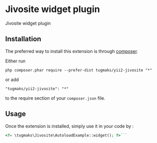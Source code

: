 Jivosite widget plugin
======================
Jivosite widget plugin

Installation
------------

The preferred way to install this extension is through [composer](http://getcomposer.org/download/).

Either run

```
php composer.phar require --prefer-dist tugmaks/yii2-jivosite "*"
```

or add

```
"tugmaks/yii2-jivosite": "*"
```

to the require section of your `composer.json` file.


Usage
-----

Once the extension is installed, simply use it in your code by  :

```php
<?= \tugmaks\Jivosite\AutoloadExample::widget(); ?>```